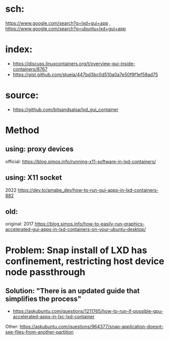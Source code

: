 # sch:
https://www.google.com/search?q=lxd+gui+app , https://www.google.com/search?q=ubuntu+lxd+gui+app

# index:
- https://discuss.linuxcontainers.org/t/overview-gui-inside-containers/8767
- https://gist.github.com/stueja/447bd3bc0d510a0a7e50f9f1ef58ad75

# source:
- https://github.com/bitsandsalsa/lxd_gui_container

# Method
## using: proxy devices
official: https://blog.simos.info/running-x11-software-in-lxd-containers/

## using: X11 socket
2022 https://dev.to/amabe_dev/how-to-run-gui-apps-in-lxd-containers-882

## old:
original: 2017
https://blog.simos.info/how-to-easily-run-graphics-accelerated-gui-apps-in-lxd-containers-on-your-ubuntu-desktop/


# Problem: Snap install of LXD has confinement, restricting host device node passthrough
## Solution: "There is an updated guide that simplifies the process"
- https://askubuntu.com/questions/1211765/how-to-run-if-possible-gpu-accelerated-apps-in-lxc-lxd-container

Other: https://askubuntu.com/questions/964377/snap-application-doesnt-see-files-from-another-partition
